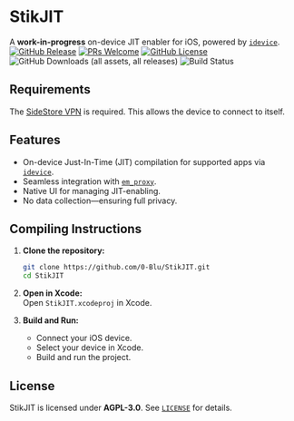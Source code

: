 # StikJIT  

A **work-in-progress** on-device JIT enabler for iOS, powered by [`idevice`](https://github.com/jkcoxson/idevice).  
[![GitHub Release](https://img.shields.io/github/v/release/0-Blu/StikJIT?include_prereleases)](https://github.com/0-Blu/StikJIT/releases)
[![PRs Welcome](https://img.shields.io/badge/PRs-welcome-brightgreen.svg?style=flat-square)](https://github.com/0-Blu/StikJIT/pulls)
[![GitHub License](https://img.shields.io/github/license/0-Blu/StikJIT?color=%23C96FAD&cache=none)](https://github.com/0-Blu/StikJIT/blob/main/LICENSE)
![GitHub Downloads (all assets, all releases)](https://img.shields.io/github/downloads/0-Blu/StikJIT/total)
![Build Status](https://github.com/0-Blu/StikJIT/actions/workflows/objective-c-xcode.yml/badge.svg)


## Requirements  
The [SideStore VPN](https://github.com/SideStore/SideStore/releases/download/0.1.1/SideStore.conf) is required. This allows the device to connect to itself.  

## Features  
- On-device Just-In-Time (JIT) compilation for supported apps via [`idevice`](https://github.com/jkcoxson/idevice).  
- Seamless integration with [`em_proxy`](https://github.com/SideStore/em_proxy).  
- Native UI for managing JIT-enabling.  
- No data collection—ensuring full privacy. 

## Compiling Instructions  

1. **Clone the repository:**  
   ```sh
   git clone https://github.com/0-Blu/StikJIT.git
   cd StikJIT
   ```

2. **Open in Xcode:**  
   Open `StikJIT.xcodeproj` in Xcode.  

3. **Build and Run:**  
   - Connect your iOS device.  
   - Select your device in Xcode.  
   - Build and run the project.    

## License  
StikJIT is licensed under **AGPL-3.0**. See [`LICENSE`](LICENSE) for details.  
